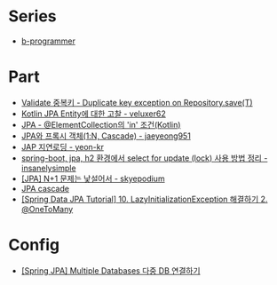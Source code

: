 # Series
- [b-programmer](https://b-programmer.tistory.com/category/JPA)

# Part
- [Validate 중복키 - Duplicate key exception on Repository.save(T)](https://github.com/hazelcast/spring-data-hazelcast/issues/18)
- [Kotlin JPA Entity에 대한 고찰 - veluxer62](https://veluxer62.github.io/explanation/kotlin-jpa-entity/)
- [JPA - @ElementCollection의 'in' 조건(Kotlin)](https://eclipse4j.tistory.com/374)
- [JPA와 프록시 객체(1:N, Cascade) - jaeyeong951](https://jaeyeong951.medium.com/jpa%EC%99%80-%ED%94%84%EB%A1%9D%EC%8B%9C-%EA%B0%9D%EC%B2%B4-1-n-cascade-6dbf4fc7cf4a)
- [JAP 지연로딩 - yeon-kr](https://yeon-kr.tistory.com/190)
- [spring-boot, jpa, h2 환경에서 select for update (lock) 사용 방법 정리 - insanelysimple](https://insanelysimple.tistory.com/340)
- [[JPA] N+1 문제는 낯설어서 - skyepodium](https://velog.io/@skyepodium/JPA-N1-%EB%AC%B8%EC%A0%9C%EB%8A%94-%EB%82%AF%EC%84%A4%EC%96%B4%EC%84%9C)
- [JPA cascade](https://yeon-kr.tistory.com/196)
- [[Spring Data JPA Tutorial] 10. LazyInitializationException 해결하기 2. @OneToMany](https://blog.jiniworld.me/152)

# Config
- [[Spring JPA] Multiple Databases 다중 DB 연결하기](https://frogand.tistory.com/132)
